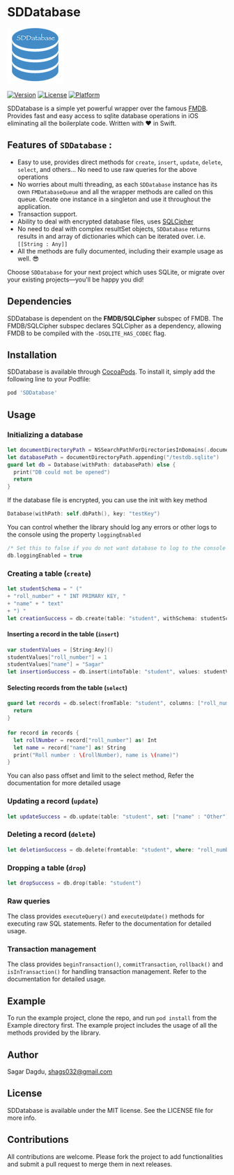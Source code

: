 # SDDatabase

![sddatabaseicon](/sddatabase_small.png)

[![Version](https://img.shields.io/cocoapods/v/SDDatabase.svg?style=flat)](https://cocoapods.org/pods/SDDatabase)
[![License](https://img.shields.io/cocoapods/l/SDDatabase.svg?style=flat)](https://cocoapods.org/pods/SDDatabase)
[![Platform](https://img.shields.io/cocoapods/p/SDDatabase.svg?style=flat)](https://cocoapods.org/pods/SDDatabase)

SDDatabase is a simple yet powerful wrapper over the famous [FMDB](https://github.com/ccgus/fmdb). Provides fast and easy access to sqlite database operations in iOS eliminating all the boilerplate code. Written with ❤️ in Swift.

## Features of  `SDDatabase` : 
- Easy to use, provides direct methods for `create`, `insert`, `update`, `delete`, `select`, and others... No need to use raw queries for the above operations
- No worries about multi threading, as each `SDDatabase` instance has its own `FMDatabaseQueue` and all the wrapper methods are called on this queue. Create one instance in a singleton and use it throughout the application.
- Transaction support.
- Ability to deal with encrypted database files, uses [SQLCipher](https://www.zetetic.net/sqlcipher/)
- No need to deal with complex resultSet objects, `SDDatabase` returns results in and array of dictionaries which can be iterated over. i.e. `[[String : Any]]`
- All the methods are fully documented, including their example usage as well. 😎

Choose `SDDatabase` for your next project which uses SQLite, or migrate over your existing projects—you'll be happy you did!

## Dependencies
SDDatabase is dependent on the **FMDB/SQLCipher** subspec of FMDB. The FMDB/SQLCipher subspec declares SQLCipher as a dependency, allowing FMDB to be compiled with the `-DSQLITE_HAS_CODEC` flag.

## Installation

SDDatabase is available through [CocoaPods](https://cocoapods.org). To install
it, simply add the following line to your Podfile:

```ruby
pod 'SDDatabase'
```

## Usage 
### Initializing a database
````swift
let documentDirectoryPath = NSSearchPathForDirectoriesInDomains(.documentDirectory, .userDomainMask, true).first!
let databasePath = documentDirectoryPath.appending("/testdb.sqlite")
guard let db = Database(withPath: databasePath) else {
  print("DB could not be opened")
  return
}
````
If the database file is encrypted, you can use the init with key method
````swift
Database(withPath: self.dbPath(), key: "testKey")
````
You can control whether the library should log any errors or other logs to the console using the property `loggingEnabled`
````swift
/* Set this to false if you do not want database to log to the console */
db.loggingEnabled = true
````

### Creating a table (`create`)
````swift
let studentSchema = " ("
+ "roll_number" + " INT PRIMARY KEY, "
+ "name" + " text"
+ ") "
let creationSuccess = db.create(table: "student", withSchema: studentSchema)
````
#### Inserting a record in the table (`insert`)
````swift
var studentValues = [String:Any]()
studentValues["roll_number"] = 1
studentValues["name"] = "Sagar"
let insertionSuccess = db.insert(intoTable: "student", values: studentValues)
````
#### Selecting records from the table (`select`)
````swift
guard let records = db.select(fromTable: "student", columns: ["roll_number", "name"], whereClause: "name = ?", whereValues: ["Sagar"]) else {
  return
}

for record in records {
  let rollNumber = record["roll_number"] as! Int
  let name = record["name"] as! String
  print("Roll number : \(rollNumber), name is \(name)")
}
````

You can also pass offset and limit to the select method, Refer the documentation for more detailed usage

### Updating a record (`update`)
````swift
let updateSuccess = db.update(table: "student", set: ["name" : "Other"], whereClause: "name = ?", whereValues: ["Sagar"])
````
### Deleting a record (`delete`)
````swift
let deletionSuccess = db.delete(fromtable: "student", where: "roll_number = ?", whereValues: [1])
````

### Dropping a table (`drop`)
````swift
let dropSuccess = db.drop(table: "student")
````

### Raw queries
The class provides `executeQuery()` and `executeUpdate()` methods for executing raw SQL statements. Refer to the documentation for detailed usage.

### Transaction management
The class provides `beginTransaction()`, `commitTransaction`, `rollback()` and `isInTransaction()` for handling transaction management. Refer to the documentation for detailed usage.

## Example

To run the example project, clone the repo, and run `pod install` from the Example directory first. The example project includes the usage of all the methods provided by the library.

## Author

Sagar Dagdu, shags032@gmail.com

## License

SDDatabase is available under the MIT license. See the LICENSE file for more info.

## Contributions

All contributions are welcome. Please fork the project to add functionalities and submit a pull request to merge them in next releases.
